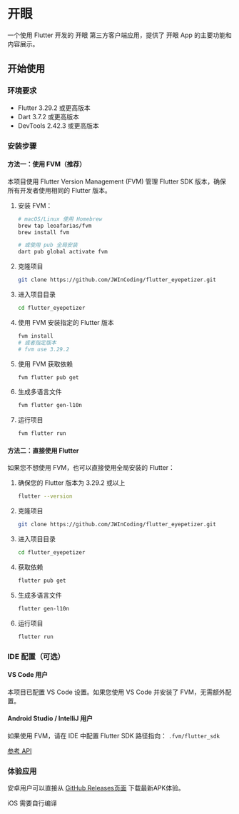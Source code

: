 # 开眼

一个使用 Flutter 开发的 开眼 第三方客户端应用，提供了 开眼 App 的主要功能和内容展示。

## 开始使用

### 环境要求

- Flutter 3.29.2 或更高版本
- Dart 3.7.2 或更高版本
- DevTools 2.42.3 或更高版本

### 安装步骤

#### 方法一：使用 FVM（推荐）

本项目使用 Flutter Version Management (FVM) 管理 Flutter SDK 版本，确保所有开发者使用相同的 Flutter 版本。

1. 安装 FVM：
   ```bash
   # macOS/Linux 使用 Homebrew
   brew tap leoafarias/fvm
   brew install fvm
   
   # 或使用 pub 全局安装
   dart pub global activate fvm
   ```

2. 克隆项目
   ```bash
   git clone https://github.com/JWInCoding/flutter_eyepetizer.git
   ```

3. 进入项目目录
   ```bash
   cd flutter_eyepetizer
   ```

4. 使用 FVM 安装指定的 Flutter 版本
   ```bash
   fvm install
   # 或者指定版本 
   # fvm use 3.29.2
   ```

5. 使用 FVM 获取依赖
   ```bash
   fvm flutter pub get
   ```

6. 生成多语言文件
   ```bash
   fvm flutter gen-l10n
   ```

7. 运行项目
   ```bash
   fvm flutter run
   ```

#### 方法二：直接使用 Flutter

如果您不想使用 FVM，也可以直接使用全局安装的 Flutter：

1. 确保您的 Flutter 版本为 3.29.2 或以上
   ```bash
   flutter --version
   ```

2. 克隆项目
   ```bash
   git clone https://github.com/JWInCoding/flutter_eyepetizer.git
   ```

3. 进入项目目录
   ```bash
   cd flutter_eyepetizer
   ```

4. 获取依赖
   ```bash
   flutter pub get
   ```

5. 生成多语言文件
   ```bash
   flutter gen-l10n
   ```

6. 运行项目
   ```bash
   flutter run
   ```

### IDE 配置（可选）

#### VS Code 用户

本项目已配置 VS Code 设置。如果您使用 VS Code 并安装了 FVM，无需额外配置。

#### Android Studio / IntelliJ 用户

如果使用 FVM，请在 IDE 中配置 Flutter SDK 路径指向：
`.fvm/flutter_sdk`

[参考 API](https://github.com/huanghui0906/API/blob/master/Eyepetizer.md)

### 体验应用

安卓用户可以直接从 [GitHub Releases页面](https://github.com/JWInCoding/flutter_eyepetizer/releases) 下载最新APK体验。

iOS 需要自行编译